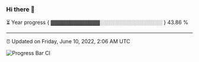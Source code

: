 ### Hi there 👋

⏳ Year progress { ▓▓▓▓▓▓▓▓▓▓▓▓▓░░░░░░░░░░░░░░░░░ } 43.86 %

---

⏰ Updated on Friday, June 10, 2022, 2:06 AM UTC

![Progress Bar CI](https://github.com/arthurbuhl/arthurbuhl/workflows/Progress%20Bar%20CI/badge.svg)
